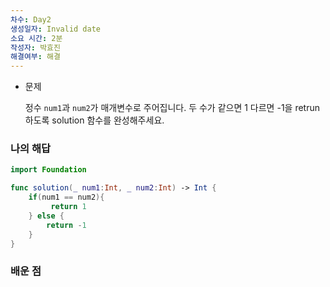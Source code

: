 ```yaml
---
차수: Day2
생성일자: Invalid date
소요 시간: 2분
작성자: 박효진
해결여부: 해결
---
```

- 문제
    
    정수 `num1`과 `num2`가 매개변수로 주어집니다. 두 수가 같으면 1 다르면 -1을 retrun하도록 solution 함수를 완성해주세요.
    

### 나의 해답

```Swift
import Foundation

func solution(_ num1:Int, _ num2:Int) -> Int {
    if(num1 == num2){
	     return 1
    } else {
        return -1
    }
}
```

  

### 배운 점